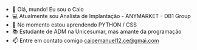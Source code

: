 - 👋 Olá, mundo! Eu sou o Caio
- 💻 Atualmente sou Analista de Implantação - ANYMARKET - DB1 Group
- 👀 No momento estou aprendendo PYTHON / CSS
- 📚 Estudante de ADM na Unicesumar, mas amante da programação
- 📫 Entre em contato comigo caioemanuel12.ce@gmai.com

<!---
caiobzr/caiobzr is a ✨ special ✨ repository because its `README.md` (this file) appears on your GitHub profile.
You can click the Preview link to take a look at your changes.
--->
